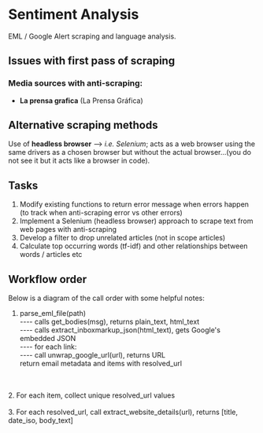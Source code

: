 # Sentiment Analysis 

EML / Google Alert scraping and language analysis. 

## Issues with first pass of scraping 

### Media sources with anti-scraping:

- **La prensa grafica** (La Prensa Gráfica)

## Alternative scraping methods 

Use of **headless browser** --> *i.e. Selenium*; acts as a web browser using the same drivers as a chosen browser but without the actual browser...(you do not see it but it acts like a browser in code).

## Tasks

1. Modify existing functions to return error message when errors happen (to track when anti-scraping error vs other errors)
2. Implement a Selenium (headless browser) approach to scrape text from web pages with anti-scraping 
3. Develop a filter to drop unrelated articles (not in scope articles)
4. Calculate top occurring words (tf-idf) and other relationships between words / articles etc 

## Workflow order 

Below is a diagram of the call order with some helpful notes: 

1. parse_eml_file(path) <br>
    ---- calls get_bodies(msg), returns plain_text, html_text <br>
    ---- calls extract_inboxmarkup_json(html_text), gets Google's embedded JSON <br>
    ---- for each link: <br>
        ---- call unwrap_google_url(url), returns URL <br>
    return email metadata and items with resolved_url <br>

<br>
<br>
2. For each item, collect unique resolved_url values 
<br>
<br>
3. For each resolved_url, call extract_website_details(url), returns [title, date_iso, body_text]